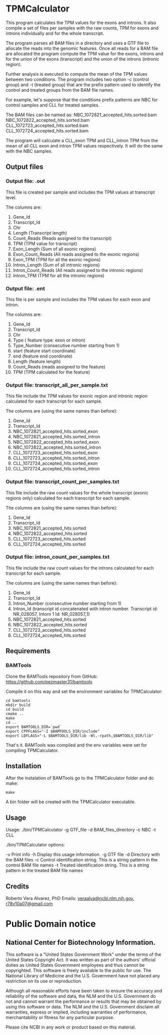 TPMCalculator
===

This program calculates the TPM values for the exons and introns. It also 
compile a set of files per samples with the raw counts, TPM for exons and 
introns individually and for the whole transcript.    

The program parses all BAM files in a directory and uses a GTF file to allocate
the reads into the genomic features. Once all reads for a BAM file are allocated
the program compute the TPM value for the exons, introns and for the union of 
the exons (transcript) and the union of the introns (intronic region). 

Further analysis is executed to compute the mean of the TPM values between two
conditions. The program includes two option -c (control group) and 
-t (treated group) that are the prefix pattern used to identify the control 
and treated groups from the BAM file names. 

For example, let's suppose that the conditions prefix patterns are NBC for 
control samples and CLL for treated samples. 

The BAM files can be named as:
    NBC_1072821_accepted_hits.sorted.bam
    NBC_1072822_accepted_hits.sorted.bam
    CLL_1072723_accepted_hits.sorted.bam
    CLL_1072724_accepted_hits.sorted.bam

The program will calculate a CLL_exon TPM and CLL_intron TPM from the mean of 
all CLL exon and intron TPM values respectively. It will do the same with the 
NBC samples.   

## Output files

### Output file: .out
This file is created per sample and includes the TPM values at transcript level. 

The columns are:

1. Gene_Id
2. Transcript_Id
3. Chr
4. Length (Transcript length)
5. Count_Reads (Reads assigned to the transcript)
6. TPM (TPM value for transcript)
7. Exon_Length (Sum of all exonic regions)
8. Exon_Count_Reads (All reads assigned to the exonic regions)
9. Exon_TPM (TPM for all the exonic regions)
10. Intron_Length (Sum of all intronic regions)
11. Intron_Count_Reads (All reads assigned to the intronic regions)
12. Intron_TPM (TPM for all the intronic regions)

### Output file: .ent
This file is per sample and includes the TPM values for each exon and intron.
 
The columns are:

1. Gene_Id
2. Transcript_Id
3. Chr
4. Type ( feature type: exon or intron)
5. Type_Number (consecutive number starting from 1)
6. start (feature start coordinate)
7. end (feature end coordinate)
8. Length (feature length)
9. Count_Reads (reads assigned to the feature)
10. TPM (TPM calculated for the feature)

### Output file: transcript_all_per_sample.txt
This file include the TPM values for exonic region and intronic region 
calculated for each transcript for each sample. 

The columns are (using the same names than before):

1. Gene_Id
2. Transcript_Id
3. NBC_1072821_accepted_hits.sorted_exon
4. NBC_1072821_accepted_hits.sorted_intron
5. NBC_1072822_accepted_hits.sorted_exon
6. NBC_1072822_accepted_hits.sorted_intron
7. CLL_1072723_accepted_hits.sorted_exon
8. CLL_1072723_accepted_hits.sorted_intron
9. CLL_1072724_accepted_hits.sorted_exon
10. CLL_1072724_accepted_hits.sorted_intron

### Output file: transcript_count_per_samples.txt
This file include the raw count values for the whole transcript (exonic regions
only) calculated for each transcript for each sample. 

The columns are (using the same names than before):

1. Gene_Id
2. Transcript_Id
5. NBC_1072821_accepted_hits.sorted
6. NBC_1072822_accepted_hits.sorted
7. CLL_1072723_accepted_hits.sorted
8. CLL_1072724_accepted_hits.sorted

### Output file: intron_count_per_samples.txt
This file include the raw count values for the introns calculated for each 
transcript for each sample. 

The columns are (using the same names than before):

1. Gene_Id
2. Transcript_Id
3. Intron_Number (consecutive number starting from 1)
4. Intron_Id (transcript id concatenated with intron number. 
   Transcript id: NR_028057, Intorn 1 Id: NR_028057_1)
5. NBC_1072821_accepted_hits.sorted
6. NBC_1072822_accepted_hits.sorted
7. CLL_1072723_accepted_hits.sorted
8. CLL_1072724_accepted_hits.sorted

## Requirements

### BAMTools

Clone the BAMTools repository from GitHub: https://github.com/pezmaster31/bamtools

Compile it on this way and set the environment variables for TPMCalculator:

    cd bamtools
    mkdir build
    cd build
    cmake ..
    make
    cd ..
    export BAMTOOLS_DIR=`pwd`
    export CPPFLAGS="-I $BAMTOOLS_DIR/include"
    export LDFLAGS="-L $BAMTOOLS_DIR/lib -Wl,-rpath,$BAMTOOLS_DIR/lib"

That's it. BAMTools was compiled and the env variables were set for compiling
TPMCalculator.

## Installation

After the instalation of BAMTools go to the TPMCalculator folder and do make:

    make

A bin folder will be created with the TPMCalculator executable.

## Usage

Usage: ./bin/TPMCalculator -g GTF_file -d BAM_files_directory -c NBC -t CLL

./bin/TPMCalculator options:

-v    Print info
-h    Display this usage information.
-g    GTF file
-d    Directory with the BAM files
-c    Control identification string. This is a string pattern in the control BAM file names
-t    Treated identification string. This is a string pattern in the treated BAM file names


## Credits

Roberto Vera Alvarez, PhD
Emails: veraalva@ncbi.nlm.nih.gov, r78v10a07@gmail.com

# Public Domain notice

## National Center for Biotechnology Information.

This software is a "United States Government Work" under the terms of the United States
Copyright Act. It was written as part of the authors' official duties as United States
Government employees and thus cannot be copyrighted. This software is freely available
to the public for use. The National Library of Medicine and the U.S. Government have not
placed any restriction on its use or reproduction.

Although all reasonable efforts have been taken to ensure the accuracy and reliability
of the software and data, the NLM and the U.S. Government do not and cannot warrant the
performance or results that may be obtained by using this software or data. The NLM and
the U.S. Government disclaim all warranties, express or implied, including warranties
of performance, merchantability or fitness for any particular purpose.

Please cite NCBI in any work or product based on this material.

